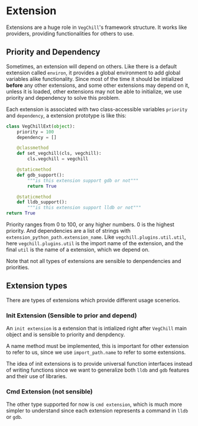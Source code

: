 # Extension

Extensions are a huge role in `VegChill`'s framework structure. It works like providers, providing functionalities for others to use.

## Priority and Dependency

Sometimes, an extension will depend on others. Like there is a default extension called `environ`, it provides a global environment to add global variables alike functionality. Since most of the time it should be intialized **before** any other extensions, and some other extensions may depend on it, unless it is loaded, other extensions may not be able to initialize, we use priority and dependency to solve this problem.

Each extension is associated with two class-accessible variables `priority` and `dependency`, a extension prototype is like this:

```python
class VegChillExt(object):
    priority = 100
    dependency = []

    @classmethod
    def set_vegchill(cls, vegchill):
        cls.vegchill = vegchill

    @staticmethod
    def gdb_support():
        """is this extension support gdb or not"""
        return True

    @staticmethod
    def lldb_support():
        """is this extension support lldb or not"""
return True
```

Priority ranges from 0 to 100, or any higher numbers. 0 is the highest priority. And dependencies are a list of strings with `extension_python_path.extension_name`. Like `vegchill.plugins.util.util`, here `vegchill.plugins.util` is the import name of the extension, and the final `util` is the name of a extension, which we depend on.

Note that not all types of extensions are sensible to denpendencies and priorities.

## Extension types

There are types of extensions which provide different usage scenerios.

### Init Extension (Sensible to prior and depend)

An `init extension` is a extension that is intialized right after `VegChill` main object and is sensible to priority and denpdency. 

A name method must be implemented, this is important for other extension to refer to us, since we use `import_path.name` to refer to some extensions.

The idea of init extensions is to provide universal function interfaces instead of writing functions since we want to generalize both `lldb` and `gdb` features and their use of libraries.

### Cmd Extension (not sensible)

The other type supported for now is `cmd extension`, which is much more simpler to understand since each extension represents a command in `lldb` or `gdb`.
